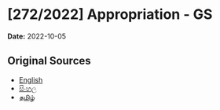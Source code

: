 # [272/2022] Appropriation - GS

**Date:** 2022-10-05

## Original Sources

- [English](https://documents.gov.lk/view/bills/2022/10/272-2022_E.pdf)
- [සිංහල](https://documents.gov.lk/view/bills/2022/10/272-2022_S.pdf)
- [தமிழ்](https://documents.gov.lk/view/bills/2022/10/272-2022_T.pdf)
